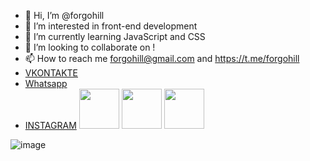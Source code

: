 - 👋 Hi, I’m @forgohill
- 👀 I’m interested in front-end development
- 🌱 I’m currently learning JavaScript and CSS
- 💞️ I’m looking to collaborate on !
- 📫 How to reach me forgohill@gmail.com and https://t.me/forgohill
- [VKONTAKTE](https://vk.com/marlo)
- [Whatsapp](https://web.whatsapp.com/send?phone=79092876006)
- [INSTAGRAM](https://www.instagram.com/forgohill/)
<img src="https://cdn.jsdelivr.net/gh/devicons/devicon/icons/javascript/javascript-plain.svg" style="width: 64px"/> <img src="https://cdn.jsdelivr.net/gh/devicons/devicon/icons/css3/css3-plain.svg" style="width: 64px"/> <img src="https://cdn.jsdelivr.net/gh/devicons/devicon/icons/html5/html5-plain.svg" style="width: 64px"/>

          
![image](https://www.codewars.com/users/forgohill/badges/small)

<!---
forgohill/forgohill is a ✨ special ✨ repository because its `README.md` (this file) appears on your GitHub profile.
You can click the Preview link to take a look at your changes.
--->
